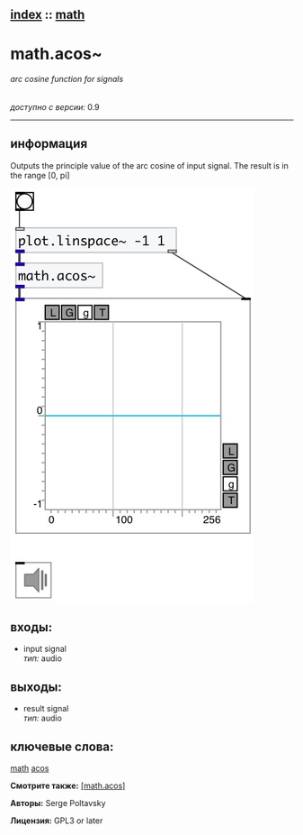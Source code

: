 [index](index.html) :: [math](category_math.html)
---

# math.acos~

###### arc cosine function for signals

*доступно с версии:* 0.9

---


## информация
Outputs the principle value of the arc cosine of input signal. The result is in the range [0, pi]


[![example](../examples/img/math.acos~.jpg)](../examples/pd/math.acos~.pd)









## входы:

* input signal<br>
_тип:_ audio



## выходы:

* result signal<br>
_тип:_ audio



## ключевые слова:

[math](keywords/math.html)
[acos](keywords/acos.html)



**Смотрите также:**
[\[math.acos\]](math.acos.html)




**Авторы:** Serge Poltavsky




**Лицензия:** GPL3 or later






